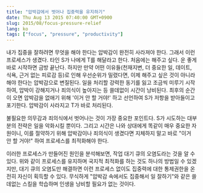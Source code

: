 ```yaml
---
title: "압박감에서 벗어나 집중력을 유지하기"
date: Thu Aug 13 2015 07:40:00 GMT+0900
slug: 2015/08/focus-pressure-relief
lang: ko
tags: ["focus", "pressure", "productivity"]
---
```

내가 집중을 잘하려면 무엇을 해야 한다는 압박감이 완전히 사라져야 한다. 그래서 이런 프로세스가 생겼다. 타인 S가 나에게 T를 해달라고 한다. 처음에는 해주고 싶다. 운 좋게 바로 시작하면 금방 끝난다. 하지만 만약 어떤 이유들(천재지변, 더 중요한 일, 데이트, 식욕, 근거 없는 피로감 등)로 인해 우선순위가 밀렸다면, 이제 해주고 싶은 것이 아니라 해야 한다는 압박감으로 변질된다. 일을 처리할 강력한 동기를 잃고 조금씩 미루기 시작하여, 압박이 강해지거나 죄의식이 높아지는 등 쓸데없이 시간이 낭비된다. 최후의 순간이 오면 압박감을 없애기 위해 '이거 안 할 거야!' 하고 선언하여 S가 저항을 받아들이고 포기한다. 압박감이 사라지고 T가 바로 처리된다.

불필요한 의무감과 죄의식에서 벗어나는 것이 가장 중요한 포인트다. S가 시도하는 대부분의 전략은 일을 악화시킬 뿐이다. 그리고 시간은 나와 상대에게 똑같이 매우 중요한 자원이니, 이를 절약하기 위해 압박감이나 죄의식이 생겼다면 지체하지 말고 바로 "이거 안 할 거야!" 하여 프로세스를 최적화해야 한다.

이러한 프로세스가 만들어진 원인을 분석해보면, 작업 대기 큐의 오염도라는 것을 알 수 있다. 위와 같이 프로세스를 유지하며 국지적 최적화를 하는 것도 하나의 방법일 수 있겠지만, 대기 큐의 오염도만 해결하면 이런 프로세스 없이도 집중력에 대한 통제권한을 온전히 자신이 획득할 수 있다. 무식하게 "압박감 속에서도 집중해서 일 잘하기"와 같은 쓸데없는 스킬을 학습하며 인생을 낭비할 필요가 없는 것이다.
